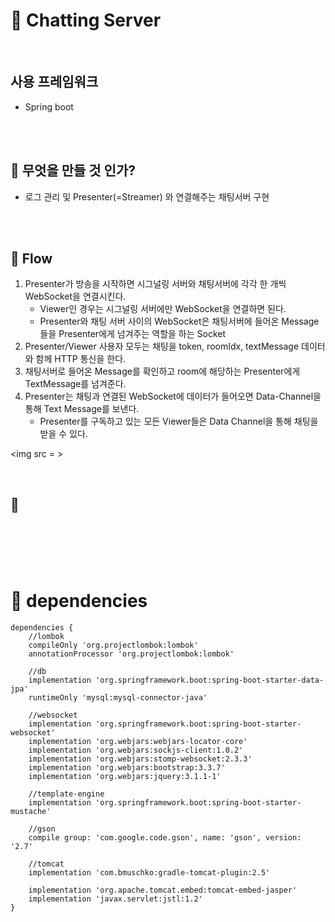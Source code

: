 # :feet: Chatting Server

</br>

## 사용 프레임워크
- Spring boot 

</br>
</br>

## :pushpin: 무엇을 만들 것 인가? 
- 로그 관리 및 Presenter(=Streamer) 와 연결해주는 채팅서버 구현

</br>
</br>


## :pushpin: Flow
1. Presenter가 방송을 시작하면 시그널링 서버와 채팅서버에 각각 한 개씩 WebSocket을 연결시킨다.
	- Viewer인 경우는 시그널링 서버에만 WebSocket을 연결하면 된다.
	- Presenter와 채팅 서버 사이의 WebSocket은 채팅서버에 들어온 Message들을 Presenter에게 넘겨주는 역할을 하는 Socket
2. Presenter/Viewer 사용자 모두는 채팅을 token, roomIdx, textMessage 데이터와 함께 HTTP 통신을 한다. 
3. 채팅서버로 들어온 Message를 확인하고 room에 해당하는 Presenter에게 TextMessage를 넘겨준다.
4. Presenter는 채팅과 연결된 WebSocket에 데이터가 들어오면 Data-Channel을 통해 Text Message를 보낸다. 
	- Presenter를 구독하고 있는 모든 Viewer들은 Data Channel을 통해 채팅을 받을 수 있다.

<img src = >

</br>

## :pushpin: 



</br>
</br>
</br>
</br>

# :pushpin: dependencies
```
dependencies {
    //lombok
	compileOnly 'org.projectlombok:lombok'
	annotationProcessor 'org.projectlombok:lombok'

	//db
	implementation 'org.springframework.boot:spring-boot-starter-data-jpa'
	runtimeOnly 'mysql:mysql-connector-java'

	//websocket
	implementation 'org.springframework.boot:spring-boot-starter-websocket'
	implementation 'org.webjars:webjars-locator-core'
	implementation 'org.webjars:sockjs-client:1.0.2'
	implementation 'org.webjars:stomp-websocket:2.3.3'
	implementation 'org.webjars:bootstrap:3.3.7'
	implementation 'org.webjars:jquery:3.1.1-1'

	//template-engine
	implementation 'org.springframework.boot:spring-boot-starter-mustache'

	//gson
	compile group: 'com.google.code.gson', name: 'gson', version: '2.7'

	//tomcat
	implementation 'com.bmuschko:gradle-tomcat-plugin:2.5'

	implementation 'org.apache.tomcat.embed:tomcat-embed-jasper'
	implementation 'javax.servlet:jstl:1.2'
}
```

